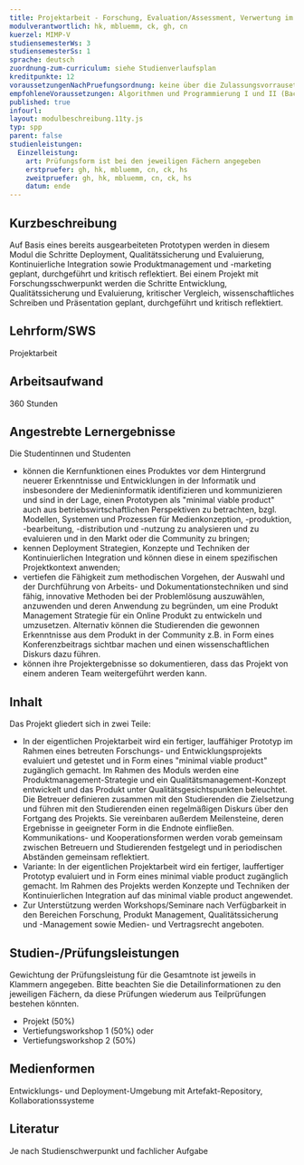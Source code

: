 ```yaml
---
title: Projektarbeit - Forschung, Evaluation/Assessment, Verwertung im Kontext des Studienschwerpunkts
modulverantwortlich: hk, mbluemm, ck, gh, cn
kuerzel: MIMP-V
studiensemesterWs: 3
studiensemesterSs: 1
sprache: deutsch
zuordnung-zum-curriculum: siehe Studienverlaufsplan
kreditpunkte: 12
voraussetzungenNachPruefungsordnung: keine über die Zulassungsvorrausetzungen zum Studium hinausgehenden
empfohleneVoraussetzungen: Algorithmen und Programmierung I und II (Bachelor), Softwaretechnik (Bachelor), BWL I - Grundlagen (Bachelor)
published: true
infourl: 
layout: modulbeschreibung.11ty.js
typ: spp
parent: false
studienleistungen:
  Einzelleistung:
    art: Prüfungsform ist bei den jeweiligen Fächern angegeben
    erstpruefer: gh, hk, mbluemm, cn, ck, hs
    zweitpruefer: gh, hk, mbluemm, cn, ck, hs
    datum: ende
---
```


## Kurzbeschreibung
Auf Basis eines bereits ausgearbeiteten Prototypen werden in diesem Modul die Schritte Deployment, Qualitätssicherung und Evaluierung, Kontinuierliche Integration sowie Produktmanagement und -marketing geplant, durchgeführt und kritisch reflektiert.
Bei einem Projekt mit Forschungsschwerpunkt werden die Schritte Entwicklung, Qualitätssicherung und Evaluierung, kritischer Vergleich, wissenschaftliches Schreiben und Präsentation geplant, durchgeführt und kritisch reflektiert.

## Lehrform/SWS 
Projektarbeit

## Arbeitsaufwand 
360 Stunden

## Angestrebte Lernergebnisse
Die Studentinnen und Studenten

- können die Kernfunktionen eines Produktes vor dem Hintergrund neuerer Erkenntnisse und Entwicklungen in der Informatik und insbesondere der Medieninformatik identifizieren und kommunizieren und sind in der Lage, einen Prototypen als "minimal viable product" auch aus betriebswirtschaftlichen Perspektiven zu betrachten, bzgl. Modellen, Systemen und Prozessen für Medienkonzeption, -produktion, -bearbeitung, -distribution und -nutzung zu analysieren und zu evaluieren und in den Markt oder die Community zu bringen;
- kennen Deployment Strategien, Konzepte und Techniken der Kontinuierlichen Integration und können diese in einem spezifischen Projektkontext anwenden;
- vertiefen die Fähigkeit zum methodischen Vorgehen, der Auswahl und der Durchführung von Arbeits- und Dokumentationstechniken und sind fähig, innovative Methoden bei der Problemlösung auszuwählen, anzuwenden und deren Anwendung zu begründen, um eine Produkt Management Strategie für ein Online Produkt zu entwickeln und umzusetzen. Alternativ können die Studierenden die gewonnen Erkenntnisse aus dem Produkt in der Community z.B. in Form eines Konferenzbeitrags sichtbar machen und einen wissenschaftlichen Diskurs dazu führen.
- können ihre Projektergebnisse so dokumentieren, dass das Projekt von einem anderen Team weitergeführt werden kann.


## Inhalt
Das Projekt gliedert sich in zwei Teile:

- In der eigentlichen Projektarbeit wird ein fertiger, lauffähiger Prototyp im Rahmen eines betreuten Forschungs- und Entwicklungsprojekts evaluiert und getestet und in Form eines "minimal viable product" zugänglich gemacht. Im Rahmen des Moduls werden eine Produktmanagement-Strategie und ein Qualitätsmanagement-Konzept entwickelt und das Produkt unter Qualitätsgesichtspunkten beleuchtet. Die Betreuer definieren zusammen mit den Studierenden die Zielsetzung und führen mit den Studierenden einen regelmäßigen Diskurs über den Fortgang des Projekts. Sie vereinbaren außerdem Meilensteine, deren Ergebnisse in geeigneter Form in die Endnote einfließen. Kommunikations- und Kooperationsformen werden vorab gemeinsam zwischen Betreuern und Studierenden festgelegt und in periodischen Abständen gemeinsam reflektiert.
- Variante: In der eigentlichen Projektarbeit wird ein fertiger, lauffertiger Prototyp evaluiert und in Form eines minimal viable product zugänglich gemacht. Im Rahmen des Projekts werden Konzepte und Techniken der Kontinuierlichen Integration auf das minimal viable product angewendet. 
- Zur Unterstützung werden Workshops/Seminare nach Verfügbarkeit in den Bereichen Forschung, Produkt Management, Qualitätssicherung und -Management sowie Medien- und Vertragsrecht angeboten.

## Studien-/Prüfungsleistungen
Gewichtung der Prüfungsleistung für die Gesamtnote ist jeweils in Klammern angegeben. Bitte beachten Sie die Detailinformationen zu den jeweiligen Fächern, da diese Prüfungen wiederum aus Teilprüfungen bestehen könnten.

- Projekt (50%)
- Vertiefungsworkshop 1 (50%) oder
- Vertiefungsworkshop 2 (50%)


## Medienformen
Entwicklungs- und Deployment-Umgebung mit Artefakt-Repository, Kollaborationssysteme

## Literatur
Je nach Studienschwerpunkt und fachlicher Aufgabe
